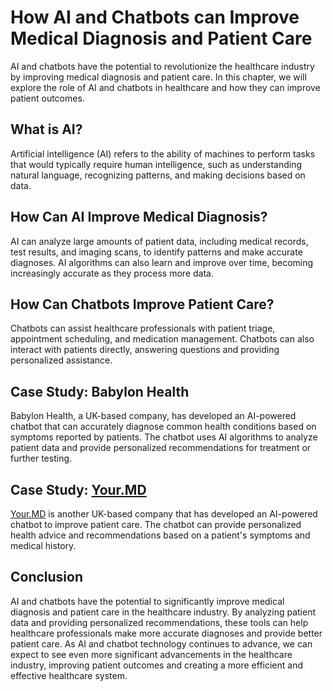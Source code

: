 How AI and Chatbots can Improve Medical Diagnosis and Patient Care
========================================================================================================================

AI and chatbots have the potential to revolutionize the healthcare industry by improving medical diagnosis and patient care. In this chapter, we will explore the role of AI and chatbots in healthcare and how they can improve patient outcomes.

What is AI?
-----------

Artificial intelligence (AI) refers to the ability of machines to perform tasks that would typically require human intelligence, such as understanding natural language, recognizing patterns, and making decisions based on data.

How Can AI Improve Medical Diagnosis?
-------------------------------------

AI can analyze large amounts of patient data, including medical records, test results, and imaging scans, to identify patterns and make accurate diagnoses. AI algorithms can also learn and improve over time, becoming increasingly accurate as they process more data.

How Can Chatbots Improve Patient Care?
--------------------------------------

Chatbots can assist healthcare professionals with patient triage, appointment scheduling, and medication management. Chatbots can also interact with patients directly, answering questions and providing personalized assistance.

Case Study: Babylon Health
--------------------------

Babylon Health, a UK-based company, has developed an AI-powered chatbot that can accurately diagnose common health conditions based on symptoms reported by patients. The chatbot uses AI algorithms to analyze patient data and provide personalized recommendations for treatment or further testing.

Case Study: [Your.MD](http://Your.MD)
-------------------------------------

[Your.MD](http://Your.MD) is another UK-based company that has developed an AI-powered chatbot to improve patient care. The chatbot can provide personalized health advice and recommendations based on a patient's symptoms and medical history.

Conclusion
----------

AI and chatbots have the potential to significantly improve medical diagnosis and patient care in the healthcare industry. By analyzing patient data and providing personalized recommendations, these tools can help healthcare professionals make more accurate diagnoses and provide better patient care. As AI and chatbot technology continues to advance, we can expect to see even more significant advancements in the healthcare industry, improving patient outcomes and creating a more efficient and effective healthcare system.
